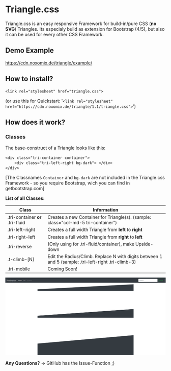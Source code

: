 # Triangle.css
Triangle.css is an easy responsive Framework for build-in/pure CSS (**no SVG**) Triangles. Its especialy build as extension for Bootstrap (4/5), but also it can be used for every other CSS Framework. 

## Demo Example
https://cdn.noxomix.de/triangle/example/

## How to install?
```
<link rel="stylesheet" href="triangle.css">
```
(or use this for Quickstart: '``<link rel="stylesheet" href="https://cdn.noxomix.de/triangle/1.1/triangle.css">``')

## How does it work?

### Classes
The base-construct of a Triangle looks like this:
```
<div class="tri-container container"> 
    <div class="tri-left-right bg-dark"> </div>
</div>
```
[The Classnames ``Container`` and ``bg-dark`` are not included in the Triangle.css Framework - so you require Bootstrap, wich you can find in getbootstrap.com]

**List of all Classes:**

| **Class**     | **Information** |
| ------------- | --------------- |
| .tri-container **or** .tri-fluid    | Creates a new Container for Triangle(s). (sample: class="col-md-5 tri-container")  |
| .tri-left-right  | Creates a full width Triangle from **left** to **right**  |
| .tri-right-left  | Creates a full width Triangle from **right** to **left**  |
| .tri-reverse     | (Only using for .tri-fluid/container), make Upside-down   |
| .t-climb-[N]   | Edit the Radius/Climb. Replace N with digits between 1 and 5 (sample: .tri-left-right .tri-climb-3)|
| .tri-mobile      | Coming Soon! |

![Image](fdsfdsdsf.PNG)

**Any Questions?**
-> GitHub has the Issue-Function ;)
